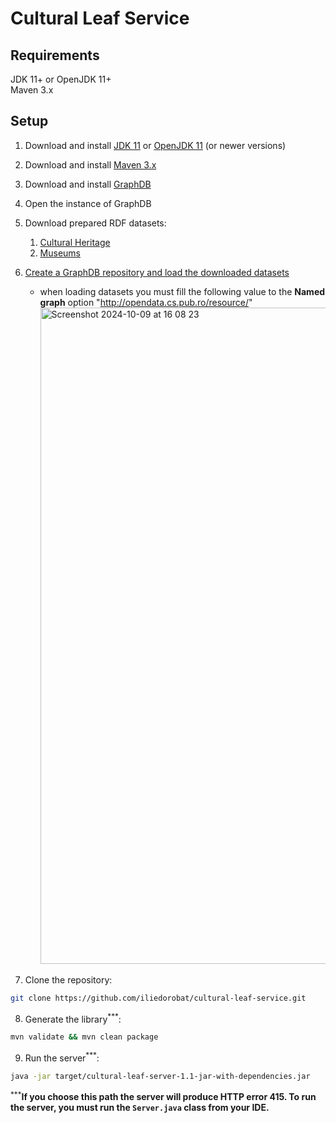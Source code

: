 # Cultural Leaf Service

## Requirements
JDK 11+ or OpenJDK 11+<br/>
Maven 3.x


## Setup
1. Download and install [JDK 11](https://www.oracle.com/nl/java/technologies/javase/jdk11-archive-downloads.html) or [OpenJDK 11](https://openjdk.org/install/) (or newer versions)
2. Download and install [Maven 3.x](https://maven.apache.org/install.html)
3. Download and install [GraphDB](https://graphdb.ontotext.com/)
4. Open the instance of GraphDB
5. Download prepared RDF datasets:
   1. [Cultural Heritage](https://zenodo.org/records/8024461)
   2. [Museums](https://zenodo.org/records/13908580)
6. [Create a GraphDB repository and load the downloaded datasets](https://graphdb.ontotext.com/documentation/10.0/quick-start-guide.html#create-a-repository)
   * when loading datasets you must fill the following value to the **Named graph** option "http://opendata.cs.pub.ro/resource/"
     <img width="1050" alt="Screenshot 2024-10-09 at 16 08 23" src="https://github.com/user-attachments/assets/48bfb617-3cb9-4f37-968a-1c346bbd0a1b">

7. Clone the repository:
```bash
git clone https://github.com/iliedorobat/cultural-leaf-service.git
```
8. Generate the library<sup>***</sup>:
```bash
mvn validate && mvn clean package
```
9. Run the server<sup>***</sup>:
```bash
java -jar target/cultural-leaf-server-1.1-jar-with-dependencies.jar
```

<sup>***</sup>**If you choose this path the server will produce HTTP error 415. To run the server, you must run the `Server.java` class from your IDE.**
